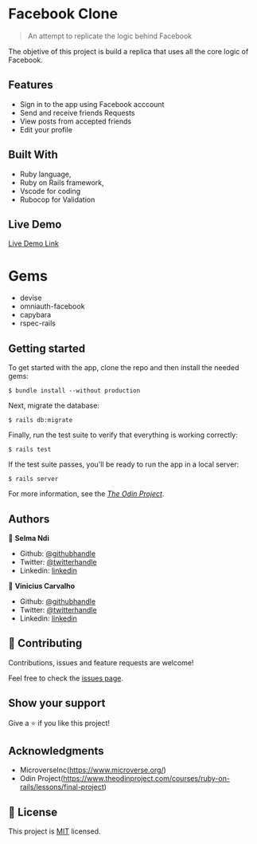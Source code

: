 
# Facebook Clone

>  An attempt to replicate the logic behind Facebook

<!-- ![screenshot](./docs/image.png) -->

The objetive of this project is build a replica that uses all the core logic of Facebook.

## Features

- Sign in to the app using Facebook acccount
- Send and receive friends Requests
- View posts from accepted friends
- Edit your profile


## Built With

- Ruby language,
- Ruby on Rails framework,
- Vscode for coding
- Rubocop for Validation

## Live Demo

[Live Demo Link](https://afternoon-mesa-55417.herokuapp.com)


# Gems
- devise
- omniauth-facebook
- capybara
- rspec-rails

## Getting started

To get started with the app, clone the repo and then install the needed gems:

```
$ bundle install --without production
```

Next, migrate the database:

```
$ rails db:migrate
```

Finally, run the test suite to verify that everything is working correctly:

```
$ rails test
```

If the test suite passes, you'll be ready to run the app in a local server:

```
$ rails server
```

For more information, see the
[*The Odin Project*](https://www.theodinproject.com/courses/ruby-on-rails/lessons/final-project).
## Authors

👤 **Selma Ndi**

- Github: [@githubhandle](https://github.com/Datagirlcmr)
- Twitter: [@twitterhandle](https://twitter.com/SelmaNdi)
- Linkedin: [linkedin](https://www.linkedin.com/in/selma-ndi-datagirl-imba-8976ab32/)

👤 **Vinicius Carvalho**

- Github: [@githubhandle](https://github.com/kazumaki)
- Twitter: [@twitterhandle](https://twitter.com/iKazumaki/)
- Linkedin: [linkedin](https://www.linkedin.com/in/vinicius-campos-carvalho-3526a1192/)

## 🤝 Contributing

Contributions, issues and feature requests are welcome!

Feel free to check the [issues page](https://github.com/Datagirlcmr/facebook-clone/issues).

## Show your support

Give a ⭐️ if you like this project!

## Acknowledgments

- MicroverseInc(https://www.microverse.org/)
- Odin Project(https://www.theodinproject.com/courses/ruby-on-rails/lessons/final-project)


## 📝 License

This project is [MIT](lic.url) licensed.
